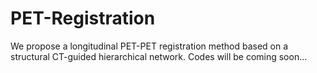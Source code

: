 # PET-Registration
We propose a longitudinal PET-PET registration method based on a structural CT-guided hierarchical network.
Codes will be coming soon...
